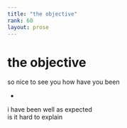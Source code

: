 ```yaml
---
title: "the objective"
rank: 60
layout: prose
---
```


# the objective  
  
so nice to see you how have you been   
  
*  
  
i have been well as expected  
is it hard to explain  
  
